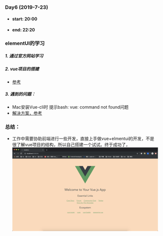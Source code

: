 ### Day6  (2019-7-23)
- #### start: 20:00
- #### end: 22:20
### elementUI的学习
##### 1. 通过官方网站学习
##### 2. vue项目的搭建
  - [参考](https://www.cnblogs.com/superlizhao/p/8664326.html)
##### 3. 遇到的问题：
- Mac安装Vue-cli时 提示bash: vue: command not found问题
- [解决方案，参考](https://www.cnblogs.com/wz2018/p/9849000.html)
### 总结：
- 工作中需要协助前端进行一些开发，直接上手做vue+elmentui的开发，不是很了解vue项目的结构，所以自己搭建一个试试。终于成功了，
![运行成功截图](/img/vue-demo.png)